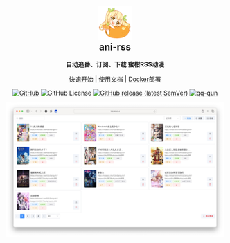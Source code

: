 <div align="center">
<img alt="mikan-pic.png" height="80" src="image/mikan-pic.png"/>
<h2 align="center" style="margin-top: 0">
<strong>ani-rss</strong>
</h2>
<p align="center">
<strong>自动追番、订阅、下载 蜜柑RSS动漫</strong>
</p>

<a href="start">快速开始</a>
|
<a href="docs">使用文档</a>
|
<a href="docker">Docker部署</a>

<p></p>

<p><a href="https://github.com/wushuo894/ani-rss"><img src="https://img.shields.io/badge/-GitHub-181717?logo=github" alt="GitHub"></a>
<img src="https://img.shields.io/github/license/wushuo894/ani-rss" alt="GitHub License">
<a href="https://github.com/wushuo894/ani-rss/releases/latest"><img src="https://img.shields.io/github/v/release/wushuo894/ani-rss?color=blue&amp;label=download&amp;sort=semver" alt="GitHub release (latest SemVer)"></a>
<a href="http://qm.qq.com/cgi-bin/qm/qr?_wv=1027&amp;k=_EKAkxs6Ld4fWcMNAbUQzcp4tv20vjVH&amp;authKey=KG3GAsZfKQosbAWkks%2FbEj0LCGwxoeLJ3DTU0loHkGdHLqHYgJNv3%2BmSERmYt47b&amp;noverify=0&amp;group_code=171563627"><img src="https://img.shields.io/static/v1?label=QQ%E7%BE%A4&amp;message=171563627&amp;color=blue" alt="qq-qun"></a></p>

<img src="image/Xnip2024-09-08_04-57-29.jpg" alt="ani-rss 截图">

</div>

